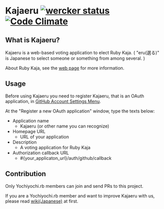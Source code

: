 # Kajaeru [![wercker status](https://app.wercker.com/status/33e8196b8245e9c71d03deb1f89997f5/s/master "wercker status")](https://app.wercker.com/project/bykey/33e8196b8245e9c71d03deb1f89997f5) [![Code Climate](https://codeclimate.com/github/yochiyochirb/kajaeru/badges/gpa.svg)](https://codeclimate.com/github/yochiyochirb/kajaeru)

## What is Kajaeru?
Kajaeru is a web-based voting application to elect Ruby Kaja. ( "eru(選る)" is Japanese to select someone or something from among several. )

About Ruby Kaja, see the [web page](http://kaja.rubyist.net/) for more information.

## Usage

Before using Kajaeru you need to register Kajaeru, that is an OAuth application, in [GitHub Account Settings Menu](https://github.com/settings/developers).

At the "Register a new OAuth application" window, type the texts below:

- Application name
  - Kajaeru (or other name you can recognize)
- Homepage URL
  - URL of your application
- Description
  - A voting application for Ruby Kaja
- Authorization callback URL
  - #{your_applicaton_url}/auth/github/callback

## Contribution
Only Yochiyochi.rb members can join and send PRs to this project.

If you are a Yochiyochi.rb member and want to improve Kajaeru with us, please read [wiki(Japanese)](https://github.com/yochiyochirb/kajaeru/wiki) at first.
